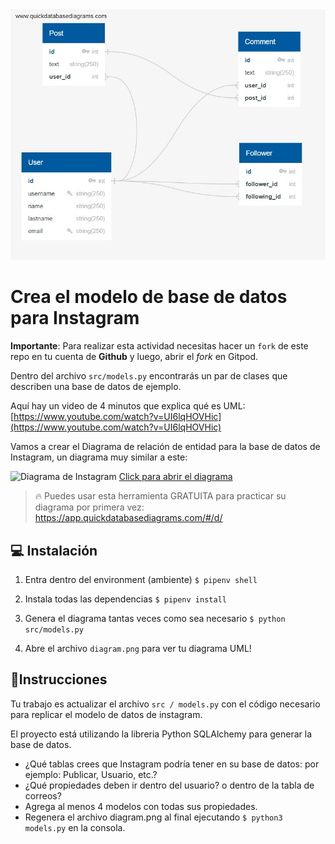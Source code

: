 




<img src="DataBaseModelling.jpg">







# Crea el modelo de base de datos para Instagram

**Importante**: Para realizar esta actividad necesitas hacer un `fork` de este repo en tu cuenta de **Github** y luego, abrir el *fork* en Gitpod.

Dentro del archivo `src/models.py` encontrarás un par de clases que describen una base de datos de ejemplo.

Aquí hay un video de 4 minutos que explica qué es UML: [https://www.youtube.com/watch?v=UI6lqHOVHic](https://www.youtube.com/watch?v=UI6lqHOVHic)

Vamos a crear el Diagrama de relación de entidad para la base de datos de Instagram, un diagrama muy similar a este:

![Diagrama de Instagram](https://github.com/breatheco-de/exercise-instagram-data-modeling/blob/master/assets/example.png?raw=true)
[Click para abrir el diagrama](https://app.quickdatabasediagrams.com/#/d/LxNXQZ)

> 🔥 Puedes usar esta herramienta GRATUITA para practicar su diagrama por primera vez: https://app.quickdatabasediagrams.com/#/d/


## 💻 Instalación

1. Entra dentro del environment (ambiente) `$ pipenv shell`

2. Instala todas las dependencias `$ pipenv install`

3. Genera el diagrama tantas veces como sea necesario `$ python src/models.py`

4. Abre el archivo `diagram.png` para ver tu diagrama UML!


## 📝Instrucciones

Tu trabajo es actualizar el archivo `src / models.py` con el código necesario para replicar el modelo de datos de instagram.

El proyecto está utilizando la libreria Python SQLAlchemy para generar la base de datos.

- ¿Qué tablas crees que Instagram podría tener en su base de datos: por ejemplo: Publicar, Usuario, etc.?
- ¿Qué propiedades deben ir dentro del usuario? o dentro de la tabla de correos?
- Agrega al menos 4 modelos con todas sus propiedades.
- Regenera el archivo diagram.png al final ejecutando `$ python3 models.py` en la consola.
